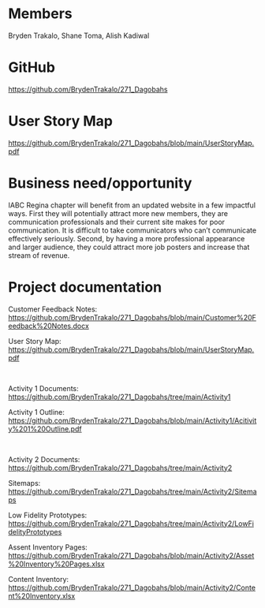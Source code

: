 # Members
Bryden Trakalo, Shane Toma, Alish Kadiwal

# GitHub
https://github.com/BrydenTrakalo/271_Dagobahs

# User Story Map
https://github.com/BrydenTrakalo/271_Dagobahs/blob/main/UserStoryMap.pdf

# Business need/opportunity
IABC Regina chapter will benefit from an updated website in a few impactful ways. First they will potentially attract more new members, they are communication professionals and their current site makes for poor communication. It is difficult to take communicators who can’t communicate effectively seriously.  Second, by having a more professional appearance and larger audience, they could attract more job posters and increase that stream of revenue.

# Project documentation
Customer Feedback Notes: https://github.com/BrydenTrakalo/271_Dagobahs/blob/main/Customer%20Feedback%20Notes.docx 

User Story Map: https://github.com/BrydenTrakalo/271_Dagobahs/blob/main/UserStoryMap.pdf

<p>&nbsp;</p>

Activity 1 Documents: https://github.com/BrydenTrakalo/271_Dagobahs/tree/main/Activity1

Activity 1 Outline: https://github.com/BrydenTrakalo/271_Dagobahs/blob/main/Activity1/Acitivity%201%20Outline.pdf 

<p>&nbsp;</p>

Activity 2 Documents: https://github.com/BrydenTrakalo/271_Dagobahs/tree/main/Activity2 

Sitemaps: https://github.com/BrydenTrakalo/271_Dagobahs/tree/main/Activity2/Sitemaps 

Low Fidelity Prototypes: https://github.com/BrydenTrakalo/271_Dagobahs/tree/main/Activity2/LowFidelityPrototypes

Assent Inventory Pages: https://github.com/BrydenTrakalo/271_Dagobahs/blob/main/Activity2/Asset%20Inventory%20Pages.xlsx

Content Inventory: https://github.com/BrydenTrakalo/271_Dagobahs/blob/main/Activity2/Content%20Inventory.xlsx


